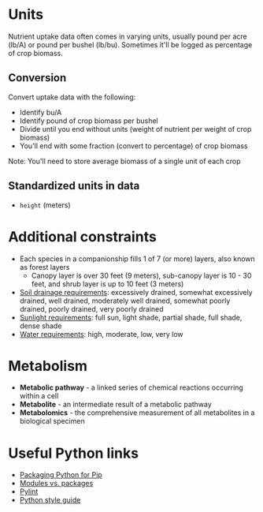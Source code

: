 # Units
Nutrient uptake data often comes in varying units, usually pound per acre (lb/A) or pound per bushel (lb/bu).
Sometimes it'll be logged as percentage of crop biomass.

## Conversion
Convert uptake data with the following:
- Identify bu/A
- Identify pound of crop biomass per bushel
- Divide until you end without units (weight of nutrient per weight of crop biomass)
- You'll end with some fraction (convert to percentage) of crop biomass

Note: You'll need to store average biomass of a single unit of each crop

## Standardized units in data
- `height` (meters)

# Additional constraints
- Each species in a companionship fills 1 of 7 (or more) layers, also known as forest layers
  - Canopy layer is over 30 feet (9 meters), sub-canopy layer is 10 - 30 feet, and shrub layer is up to 10 feet (3 meters)
- [Soil drainage requirements](https://cteco.uconn.edu/guides/Soils_Drainage.htm): excessively drained, somewhat excessively drained, well drained, moderately well drained, somewhat poorly drained, poorly drained, very poorly drained
- [Sunlight requirements](https://www.johnson.k-state.edu/lawn-garden/agent-articles/miscellaneous/defining-sun-requirements-for-plants.html): full sun, light shade, partial shade, full shade, dense shade
- [Water requirements](https://www.ladwp.cafriendlylandscaping.com/Garden-Resources/WaterNeeds.php): high, moderate, low, very low

# Metabolism
- **Metabolic pathway** - a linked series of chemical reactions occurring within a cell
- **Metabolite** - an intermediate result of a metabolic pathway
- **Metabolomics** - the comprehensive measurement of all metabolites in a biological specimen

# Useful Python links
- [Packaging Python for Pip](https://packaging.python.org/en/latest/tutorials/packaging-projects/)
- [Modules vs. packages](https://docs.python.org/3/tutorial/modules.html)
- [Pylint](https://pylint.org/)
- [Python style guide](https://www.python.org/dev/peps/pep-0008/)
